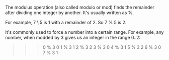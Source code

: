 The modulus operation (also called modulo or mod) finds the remainder after dividing one integer by another. It's usually written as %.

For example, 7 \ 5 is 1 with a remainder of 2. So 7 % 5 is 2.

It's commonly used to force a number into a certain range. For example, any number, when modded by 3 gives us an integer in the range 0..2:

>>> 0 % 3
0
>>> 1 % 3
1
>>> 2 % 3
2
>>> 3 % 3
0
>>> 4 % 3
1
>>> 5 % 3
2
>>> 6 % 3
0
>>> 7 % 3
1